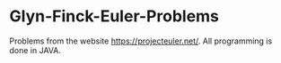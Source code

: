 # Glyn-Finck-Euler-Problems
Problems from the website https://projecteuler.net/. All programming is done in JAVA.
